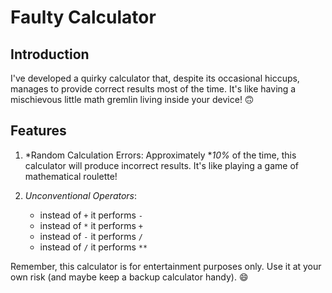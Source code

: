 # Faulty Calculator

## Introduction

I've developed a quirky calculator that, despite its occasional hiccups, manages to provide correct results most of the time. It's like having a mischievous little math gremlin living inside your device! 🙃

## Features

1. *Random Calculation Errors: Approximately **10%* of the time, this calculator will produce incorrect results. It's like playing a game of mathematical roulette!

2. *Unconventional Operators*:
   - instead of `+` it performs `-`
   - instead of `*` it performs `+`
   - instead of `-` it performs `/`
   - instead of `/` it performs `**`

Remember, this calculator is for entertainment purposes only. Use it at your own risk (and maybe keep a backup calculator handy). 😄